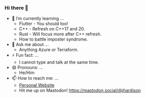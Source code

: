 ### Hi there 👋

- 🌱 I’m currently learning ...
  - Flutter - You should too!
  - C++ - Refresh on C++17 and 20.
  - Rust - Will focus more after C++ refresh.
  - How to battle imposter syndrome.
- 💬 Ask me about ...
  - Anything Azure or Terraform.
- ⚡ Fun fact: ...
  - I cannot type and talk at the same time.
- 😄 Pronouns: ...
  - He/Him
- 📫 How to reach me: ...
  - [Personal Website](https://www.jonathanhardison.com)
  - Hit me up on Mastodon! <a rel="me" href="https://mastodon.social/@jhardison">https://mastodon.social/@jhardison</a>
